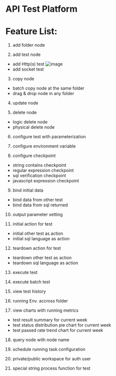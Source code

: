 # API Test Platform

# Feature List:

1. add folder node

2. add test node
 + add Http(s) test
![image](https://github.com/Gnail-nehc/testclient/blob/master/%E4%BA%A7%E5%93%81%E6%88%AA%E5%9B%BE/%E9%85%8D%E7%BD%AEhttp%E6%B5%8B%E8%AF%95%E7%94%A8%E4%BE%8B.png)
 + add socket test

3. copy node
 * batch copy node at the same folder
 * drag & drop node in any folder

4. update node

5. delete node
 * logic delete node
 * physical delete node

6. configure test with parameterization

7. configure environment variable

8. configure checkpoint
 * string contains checkpoint
 * regular expression checkpoint
 * sql verification checkpoint
 * javascript expression checkpoint

9. bind initial data
 * bind data from other test
 * bind data from sql returned

10. output parameter setting

11. initial action for test
 * initial other test as action
 * initial sql language as action

12. teardown action for test
 * teardown other test as action
 * teardown sql language as action

13. execute test

14. execute batch test

15. view test history

16. running Env. accross folder

17. view charts with running metrics
 * test result summary for current week
 * test status distribution pie chart for current week
 * test passed rate trend chart for current week

18. query node with node name

19. schedule running task configuration

20. private/public workspace for auth user

21. special string process function for test
